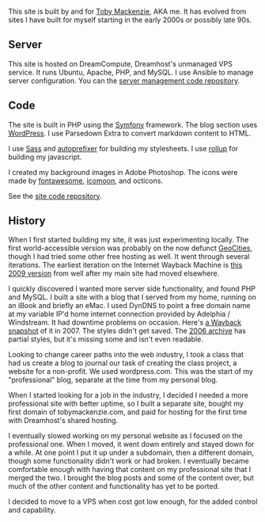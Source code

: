 This site is built by and for [Toby Mackenzie](/about), AKA me.  It has evolved from sites I have built for myself starting in the early 2000s or possibly late 90s.

Server
------

This site is hosted on DreamCompute, Dreamhost's unmanaged VPS service.  It runs Ubuntu, Apache, PHP, and MySQL.  I use Ansible to manage server configuration.  You can the [server management code repository](https://github.com/tobymackenzie/tobymackenzie.srv/).

Code
----

The site is built in PHP using the [Symfony](https://symfony.com/) framework.  The blog section uses [WordPress](https://wordpress.org/).  I use Parsedown Extra to convert markdown content to HTML.

I use [Sass](https://sass-lang.com/) and [autoprefixer](https://github.com/postcss/autoprefixer) for building my stylesheets.  I use [rollup](https://rollupjs.org/guide/en/) for building my javascript.

I created my background images in Adobe Photoshop.  The icons were made by [fontawesome](https://github.com/FortAwesome/Font-Awesome.git), [icomoon](https://github.com/Keyamoon/IcoMoon-Free), and octicons.

See the [site code repository](https://github.com/tobymackenzie/tobymackenzie.site/).

History
-------

When I first started building my site, it was just experimenting locally.  The first world-accessible version was probably on the now defunct [GeoCities](https://en.wikipedia.org/wiki/Yahoo!_GeoCities), though I had tried some other free hosting as well.  It went through several iterations.  The earliest iteration on the Internet Wayback Machine is [this 2009 version](http://web.archive.org/web/20090725121956/http://geocities.com/ardotipspornguzz/) from well after my main site had moved elsewhere.

I quickly discovered I wanted more server side functionality, and found PHP and MySQL.  I built a site with a blog that I served from my home, running on an iBook and briefly an eMac.  I used DynDNS to point a free domain name at my variable IP'd home internet connection provided by Adelphia / Windstream.  It had downtime problems on occasion.  Here's [a Wayback snapshot](http://web.archive.org/web/20070509143247/http://cosmicosmo.ath.cx/) of it in 2007.  The styles didn't get saved.  The [2006 archive](http://web.archive.org/web/20060404121236/http://cosmicosmo.ath.cx:80/) has partial styles, but it's missing some and isn't even readable.

Looking to change career paths into the web industry, I took a class that had us create a blog to journal our task of creating the class project, a website for a non-profit.  We used wordpress.com.  This was the start of my "professional" blog, separate at the time from my personal blog.

When I started looking for a job in the industry, I decided I needed a more professional site with better uptime, so I built a separate site, bought my first domain of tobymackenzie.com, and paid for hosting for the first time with Dreamhost's shared hosting.

I eventually slowed working on my personal website as I focused on the professional one.  When I moved, it went down entirely and stayed down for a while.  At one point I put it up under a subdomain, then a different domain, though some functionality didn't work or had broken.  I eventually became comfortable enough with having that content on my professional site that I merged the two.  I brought the blog posts and some of the content over, but much of the other content and functionality has yet to be ported.

I decided to move to a VPS when cost got low enough, for the added control and capability.
